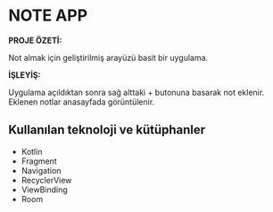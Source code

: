 # NOTE APP

**PROJE ÖZETİ:**

Not almak için geliştirilmiş arayüzü basit bir uygulama.

**İŞLEYİŞ:**

Uygulama açıldıktan sonra sağ alttaki + butonuna basarak not eklenir. Eklenen notlar anasayfada görüntülenir.

## Kullanılan teknoloji ve kütüphanler
  - Kotlin
  - Fragment
  - Navigation
  - RecyclerView
  - ViewBinding
  - Room
